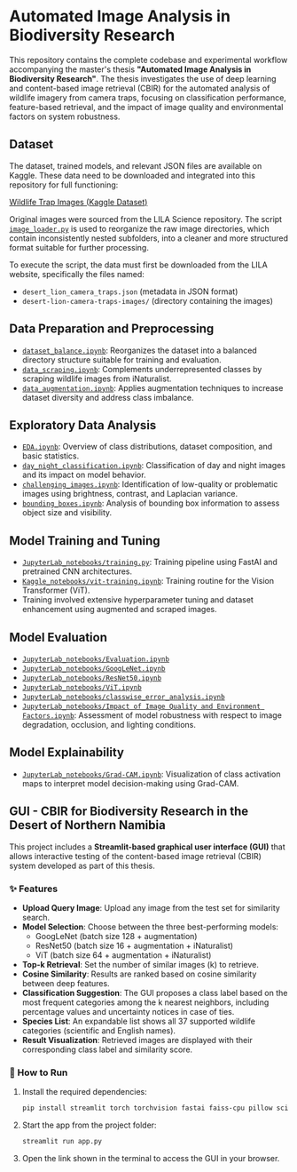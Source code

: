 # Automated Image Analysis in Biodiversity Research

This repository contains the complete codebase and experimental workflow accompanying the master's thesis **"Automated Image Analysis in Biodiversity Research"**. The thesis investigates the use of deep learning and content-based image retrieval (CBIR) for the automated analysis of wildlife imagery from camera traps, focusing on classification performance, feature-based retrieval, and the impact of image quality and environmental factors on system robustness.

## Dataset

The dataset, trained models, and relevant JSON files are available on Kaggle. 
These data need to be downloaded and integrated into this repository for full functioning:  

[Wildlife Trap Images (Kaggle Dataset)](https://www.kaggle.com/datasets/katzn13/wildlife-trap-images)

Original images were sourced from the LILA Science repository. The script [`image_loader.py`](image_loader.py) is used to reorganize the raw image directories, which contain inconsistently nested subfolders, into a cleaner and more structured format suitable for further processing.

To execute the script, the data must first be downloaded from the LILA website, specifically the files named:

- `desert_lion_camera_traps.json` (metadata in JSON format)
- `desert-lion-camera-traps-images/` (directory containing the images)


## Data Preparation and Preprocessing

- [`dataset_balance.ipynb`](dataset_balance.ipynb): Reorganizes the dataset into a balanced directory structure suitable for training and evaluation.
- [`data_scraping.ipynb`](data_scraping.ipynb): Complements underrepresented classes by scraping wildlife images from iNaturalist.
- [`data_augmentation.ipynb`](data_augmentation.ipynb): Applies augmentation techniques to increase dataset diversity and address class imbalance.

## Exploratory Data Analysis

- [`EDA.ipynb`](EDA.ipynb): Overview of class distributions, dataset composition, and basic statistics.
- [`day_night_classification.ipynb`](day_night_classification.ipynb): Classification of day and night images and its impact on model behavior.
- [`challenging_images.ipynb`](challenging_images.ipynb): Identification of low-quality or problematic images using brightness, contrast, and Laplacian variance.
- [`bounding_boxes.ipynb`](bounding_boxes.ipynb): Analysis of bounding box information to assess object size and visibility.

## Model Training and Tuning

- [`JupyterLab_notebooks/training.py`](JupyterLab_notebooks/training.py): Training pipeline using FastAI and pretrained CNN architectures.
- [`Kaggle_notebooks/vit-training.ipynb`](Kaggle_notebooks/vit-training.ipynb): Training routine for the Vision Transformer (ViT).
- Training involved extensive hyperparameter tuning and dataset enhancement using augmented and scraped images.

## Model Evaluation

- [`JupyterLab_notebooks/Evaluation.ipynb`](JupyterLab_notebooks/Evaluation.ipynb)  
- [`JupyterLab_notebooks/GoogLeNet.ipynb`](JupyterLab_notebooks/GoogLeNet.ipynb)  
- [`JupyterLab_notebooks/ResNet50.ipynb`](JupyterLab_notebooks/ResNet50.ipynb)  
- [`JupyterLab_notebooks/ViT.ipynb`](JupyterLab_notebooks/ViT.ipynb)  
- [`JupyterLab_notebooks/classwise_error_analysis.ipynb`](JupyterLab_notebooks/classwise_error_analysis.ipynb)  
- [`JupyterLab_notebooks/Impact of Image Quality and Environment Factors.ipynb`](JupyterLab_notebooks/Impact%20of%20Image%20Quality%20and%20Environment%20Factors.ipynb): Assessment of model robustness with respect to image degradation, occlusion, and lighting conditions.

## Model Explainability

- [`JupyterLab_notebooks/Grad-CAM.ipynb`](JupyterLab_notebooks/Grad-CAM.ipynb): Visualization of class activation maps to interpret model decision-making using Grad-CAM.

## GUI - CBIR for Biodiversity Research in the Desert of Northern Namibia

This project includes a **Streamlit-based graphical user interface (GUI)** that allows interactive testing of the content-based image retrieval (CBIR) system developed as part of this thesis.

### ✨ Features

- **Upload Query Image**: Upload any image from the test set for similarity search.
- **Model Selection**: Choose between the three best-performing models:
  - GoogLeNet (batch size 128 + augmentation)
  - ResNet50 (batch size 16 + augmentation + iNaturalist)
  - ViT (batch size 64 + augmentation + iNaturalist)
- **Top-k Retrieval**: Set the number of similar images (k) to retrieve.
- **Cosine Similarity**: Results are ranked based on cosine similarity between deep features.
- **Classification Suggestion**: The GUI proposes a class label based on the most frequent categories among the k nearest neighbors, including percentage values and uncertainty notices in case of ties.
- **Species List**: An expandable list shows all 37 supported wildlife categories (scientific and English names).
- **Result Visualization**: Retrieved images are displayed with their corresponding class label and similarity score.

### 🚀 How to Run

1. Install the required dependencies:

    ```bash
    pip install streamlit torch torchvision fastai faiss-cpu pillow scikit-learn
    ```

2. Start the app from the project folder:

    ```bash
    streamlit run app.py
    ```

3. Open the link shown in the terminal to access the GUI in your browser.

